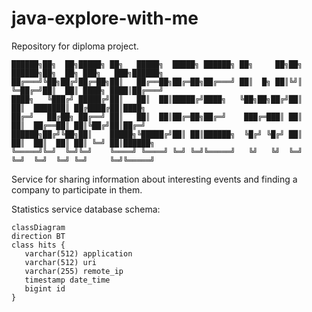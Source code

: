 # java-explore-with-me
Repository for diploma project.

    ██████╗██╗  ██╗█████╗ ██╗   █████╗  █████╗ ██████╗ ██╗     ██╗██╗ ██████╗██╗  ██╗ ███╗   ███╗██████╗
    ██╔═══╝╚██╗██╔╝██╔═██╗██║   ██╔══██╗██╔═██╗██╔═══╝ ██║  █╗ ██║╚╝║ ╚═██╔═╝██║  ██║ ████╗ ████║██╔═══╝
    ████╗   ╚███╔╝ █████╔╝██║   ██║  ██║█████╔╝████╗   ╚██╗██╗██╔╝██║   ██║  ███████║ ██╔████╔██║████╗
    ██╔═╝   ██╔██╗ ██╔══╝ ██║   ██║  ██║██╔═██╗██╔═╝    ███╔═███║ ██║   ██║  ██╔══██║ ██║╚██╔╝██║██╔═╝
    ██████╗██╔╝╚██╗██║    █████╗╚█████╔╝██║ ██║██████╗  ╚█╔╝ ╚█╔╝ ██║   ██║  ██║  ██║ ██║ ╚═╝ ██║██████╗
    ╚═════╝╚═╝  ╚═╝╚═╝    ╚════╝ ╚════╝ ╚═╝ ╚═╝╚═════╝   ╚╝   ╚╝  ╚═╝   ╚═╝  ╚═╝  ╚═╝ ╚═╝     ╚═╝╚═════╝

Service for sharing information about interesting events and finding a company to participate in them.

Statistics service database schema:

```mermaid
classDiagram
direction BT
class hits {
   varchar(512) application
   varchar(512) uri
   varchar(255) remote_ip
   timestamp date_time
   bigint id
}
```
